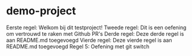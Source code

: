 # demo-project

Eerste regel: Welkom bij dit testproject!
Tweede regel: Dit is een oefening om vertrouwd te raken met Github PR's
Derde regel: Deze derde regel is aan README.md toegevoegd
Vierde regel: Deze vierde regel is aan README.md toegevoegd
Regel 5: Oefening met git switch
